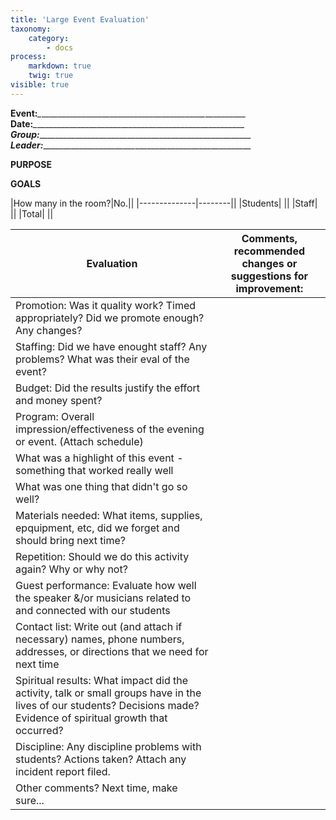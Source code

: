 ```yaml
---
title: 'Large Event Evaluation'
taxonomy:
    category:
        - docs
process:
    markdown: true
    twig: true
visible: true
---
```


**Event:**_\__\_\_\_\_\_\_\_\_\_\_\_\_\_\_\_\_\_\_\_\_\_\_\_\_\_\_\_\_\_\_\_\_\_\_\_\_\_\_\_\__\__\_\_\_\_\_\_\_\_\_\_                          
**Date:**_\__\_\_\_\_\_\_\_\_\_\_\_\_\_\_\_\_\_\_\_\_\_\__\_\_\_\_\_\_\_\_\_\_\_\_\_\_\_\_\_\_\_\_\_\_\_\_\_\_\_\_\_\_  
**Group:**_\__\_\_\_\_\_\_\_\_\_\_\_\_\_\_\_\_\_\_\_\_\_\_\_\_\_\_\_\_\_\_\_\_\_\_\_\_\_\_\_\_\_\_\_\_\_\_\_\_\_\_\_\_    
**Leader:**_\__\_\_\_\_\_\_\_\_\_\_\_\_\_\_\_\_\_\_\_\_\_\__\_\_\_\_\_\_\_\_\_\_\_\_\_\_\_\_\_\_\_\_\_\_\_\_\_\_\_\_\_   

**PURPOSE**



**GOALS**


|How many in the room?|No.||
|--------------|--------||
|Students|  ||
|Staff|  ||
|Total|  ||




|Evaluation|Comments, recommended changes or suggestions for improvement:|
|----------|-------------------------------------------------------------|
|Promotion: Was it quality work? Timed appropriately? Did we promote enough? Any changes?|  |
|Staffing: Did we have enought staff? Any problems? What was their eval of the event?|  |
|Budget: Did the results justify the effort and money spent?|  |
|Program: Overall impression/effectiveness of the evening or event. (Attach schedule)|   |
|What was a highlight of this event - something that worked really well|   |
|What was one thing that didn't go so well?|  |
|Materials needed: What items, supplies, epquipment, etc, did we forget and should bring next time?|  |
|Repetition: Should we do this activity again? Why or why not?|  |
|Guest performance: Evaluate how well the speaker &/or musicians related to and connected with our students|  |
|Contact list: Write out (and attach if necessary) names, phone numbers, addresses, or directions that we need for next time| | 
|Spiritual results: What impact did the activity, talk or small groups have in the lives of our students? Decisions made? Evidence of spiritual growth that occurred?|   |
|Discipline: Any discipline problems with students? Actions taken? Attach any incident report filed.|   |
|Other comments? Next time, make sure...|   |


